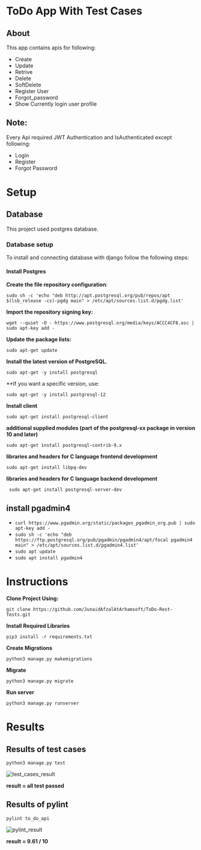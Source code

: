 # ToDo App With Test Cases
## About
This app contains apis for following: 
- Create
- Update
- Retrive
- Delete
- SoftDelete
- Register User
- Forgot_password
- Show Currently login user profile

## Note:
Every Api required JWT Authentication and IsAuthenticated except following:
- Login
- Register
- Forgot Password

# Setup

## Database
This project used postgres database. 

### Database setup
To install and connecting database with django follow the following steps:
#### Install Postgres
**Create the file repository configuration**:


```sudo sh -c 'echo "deb http://apt.postgresql.org/pub/repos/apt $(lsb_release -cs)-pgdg main" > /etc/apt/sources.list.d/pgdg.list'```

**Import the repository signing key:**


```wget --quiet -O - https://www.postgresql.org/media/keys/ACCC4CF8.asc | sudo apt-key add -```

**Update the package lists:**

```sudo apt-get update```

**Install the latest version of PostgreSQL.**

```sudo apt-get -y install postgresql```

**If you want a specific version, use:

 ```sudo apt-get -y install postgresql-12```
 
 **Install client**
 
 ``` sudo apt-get install postgresql-client ```
 
 **additional supplied modules (part of the postgresql-xx package in version 10 and later)**
 
 ``` sudo apt-get install postgresql-contrib-9.x	``` 
 
 **libraries and headers for C language frontend development**

``` sudo apt-get install libpq-dev ```

**libraries and headers for C language backend development**

``` sudo apt-get install postgresql-server-dev```

## install pgadmin4 
- ``` curl https://www.pgadmin.org/static/packages_pgadmin_org.pub | sudo apt-key add - ```
- ``` sudo sh -c 'echo "deb https://ftp.postgresql.org/pub/pgadmin/pgadmin4/apt/focal pgadmin4 main" > /etc/apt/sources.list.d/pgadmin4.list' ```
- ``` sudo apt update ```
- ``` sudo apt install pgadmin4 ```

# Instructions

**Clone Project Using:**

``` git clone https://github.com/JunaidAfzalAtArhamsoft/ToDo-Rest-Tests.git ```

**Install Required Libraries**

``` pip3 install -r requirements.txt ```

**Create Migrations**

``` python3 manage.py makemigrations ```

**Migrate**

``` python3 manage.py migrate ```

**Run server**

 ``` python3 manage.py runserver ```
 
 # Results
 
 ## Results of test cases
 
  ``` python3 manage.py test ```
 
 ![test_cases_result](https://user-images.githubusercontent.com/93306663/143041681-d3a39382-c68f-4ecb-930b-d0eb7ec246f9.png)
 
**result = all test passed**
 
 ## Results of pylint
 
 
 ``` pylint to_do_api ```

 
 ![pylint_result](https://user-images.githubusercontent.com/93306663/143041863-bed9a774-f458-4fa5-8489-6b3367609207.png)
 
 
**result = 9.61 / 10**
